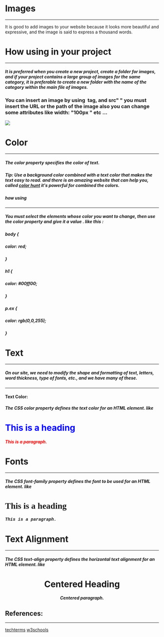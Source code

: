 

# Images
---
It is good to add images to your website because it looks more beautiful and expressive, and the image is said to express a thousand words.

# How using in your project 
---
##### It is preferred when you create a new project, create a folder for images, and if your project contains a large group of images for the same category, it is preferable to create a new folder with the name of the category within the main file of images.

### You can insert an image by using  <img> tag, and src" " you must insert the URL or the path of the image also you can change some attributes like width: "100px " etc ...



![](https://www.miltonmarketing.com/wp-content/uploads/2018/03/imagetagmm3453535the-complete-html-24-638.jpg)


# Color
---

##### The color property specifies the color of text.

##### Tip: Use a background color combined with a text color that makes the text easy to read. and there is an amazing website that can help you, called [color hunt](https://colorhunt.co/) it's powerful for combined the colors.


##### how using 
---

##### You must select the elements whose color you want to change, then use the color property and give it a value . like this :

##### body {
#####  color: red;
##### }

##### h1 {
#####  color: #00ff00;
##### }

##### p.ex {
#####  color: rgb(0,0,255);
##### }


# Text
---
##### On our site, we need to modify the shape and formatting of text, letters, word thickness, type of fonts, etc., and we have many of these.
---

#### Text Color:
##### The CSS color property defines the text color for an HTML element. like
##### <h1 style="color:blue;">This is a heading</h1>
#####      <p style="color:red;">This is a paragraph.</p>

# Fonts
---

#####  The CSS font-family property defines the font to be used for an HTML element. like
##### <h1 style="font-family:verdana;">This is a heading</h1>
#####      <p style="font-family:courier;">This is a paragraph.</p>

# Text Alignment
---

#####  The CSS text-align property defines the horizontal text alignment for an HTML element. like
##### <h1 style="text-align:center;">Centered Heading</h1>
##### <p style="text-align:center;">Centered paragraph.</p>


## References:
---

[techterms](https://techterms.com/definition/javascript)
[w3schools](https://www.w3schools.com/)
